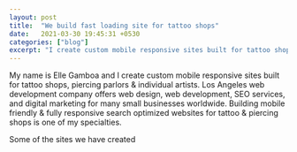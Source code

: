 ```yaml
---
layout: post
title:  "We build fast loading site for tattoo shops"
date:   2021-03-30 19:45:31 +0530
categories: ["blog"]
excerpt: "I create custom mobile responsive sites built for tattoo shops, piercing parlors & individual artists... "
---
```

My name is Elle Gamboa and I create custom mobile responsive sites built for tattoo shops, piercing parlors
& individual artists. Los Angeles web development company offers web design, web development, SEO
services, and digital marketing for many small businesses worldwide. Building mobile friendly & fully
responsive search optimized websites for tattoo & piercing shops is one of my specialties.

Some of the sites we have created

[Expert Body Piercing]: https://expertbodypiercing.com/
[jekyll-gh]:   https://github.com/jekyll/jekyll
[jekyll-talk]: https://talk.jekyllrb.com/
